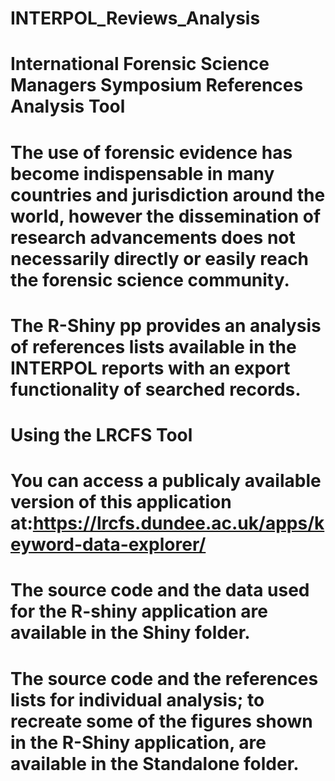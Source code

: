 # INTERPOL_Reviews_Analysis

# International Forensic Science Managers Symposium References Analysis Tool 

# The use of forensic evidence has become indispensable in many countries and jurisdiction around the world, however the dissemination of research advancements does not necessarily directly or easily reach the forensic science community.
# The R-Shiny pp provides an analysis of references lists available in the INTERPOL reports with an export functionality of searched records. 

# Using the LRCFS Tool

# You can access a publicaly available version of this application at:https://lrcfs.dundee.ac.uk/apps/keyword-data-explorer/

# The source code and the data used for the R-shiny application are available in the Shiny folder.

# The source code and the references lists for individual analysis; to recreate some of the figures shown in the R-Shiny application, are available in the Standalone folder.

